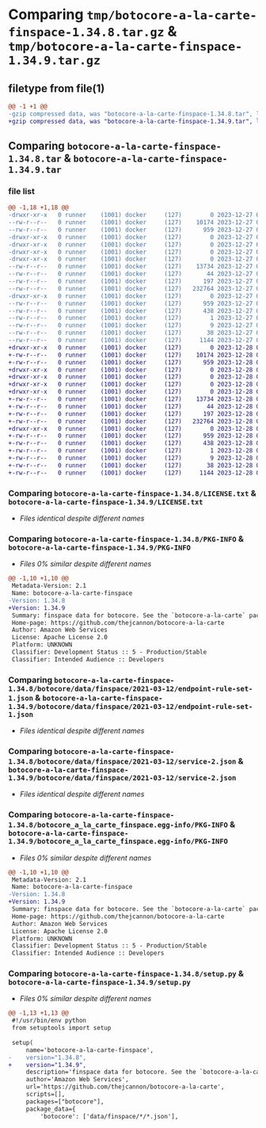 # Comparing `tmp/botocore-a-la-carte-finspace-1.34.8.tar.gz` & `tmp/botocore-a-la-carte-finspace-1.34.9.tar.gz`

## filetype from file(1)

```diff
@@ -1 +1 @@
-gzip compressed data, was "botocore-a-la-carte-finspace-1.34.8.tar", last modified: Wed Dec 27 01:06:44 2023, max compression
+gzip compressed data, was "botocore-a-la-carte-finspace-1.34.9.tar", last modified: Thu Dec 28 01:06:46 2023, max compression
```

## Comparing `botocore-a-la-carte-finspace-1.34.8.tar` & `botocore-a-la-carte-finspace-1.34.9.tar`

### file list

```diff
@@ -1,18 +1,18 @@
-drwxr-xr-x   0 runner    (1001) docker     (127)        0 2023-12-27 01:06:44.635317 botocore-a-la-carte-finspace-1.34.8/
--rw-r--r--   0 runner    (1001) docker     (127)    10174 2023-12-27 01:06:44.000000 botocore-a-la-carte-finspace-1.34.8/LICENSE.txt
--rw-r--r--   0 runner    (1001) docker     (127)      959 2023-12-27 01:06:44.635317 botocore-a-la-carte-finspace-1.34.8/PKG-INFO
-drwxr-xr-x   0 runner    (1001) docker     (127)        0 2023-12-27 01:06:44.631317 botocore-a-la-carte-finspace-1.34.8/botocore/
-drwxr-xr-x   0 runner    (1001) docker     (127)        0 2023-12-27 01:06:44.631317 botocore-a-la-carte-finspace-1.34.8/botocore/data/
-drwxr-xr-x   0 runner    (1001) docker     (127)        0 2023-12-27 01:06:44.631317 botocore-a-la-carte-finspace-1.34.8/botocore/data/finspace/
-drwxr-xr-x   0 runner    (1001) docker     (127)        0 2023-12-27 01:06:44.631317 botocore-a-la-carte-finspace-1.34.8/botocore/data/finspace/2021-03-12/
--rw-r--r--   0 runner    (1001) docker     (127)    13734 2023-12-27 01:06:29.000000 botocore-a-la-carte-finspace-1.34.8/botocore/data/finspace/2021-03-12/endpoint-rule-set-1.json
--rw-r--r--   0 runner    (1001) docker     (127)       44 2023-12-27 01:06:29.000000 botocore-a-la-carte-finspace-1.34.8/botocore/data/finspace/2021-03-12/examples-1.json
--rw-r--r--   0 runner    (1001) docker     (127)      197 2023-12-27 01:06:29.000000 botocore-a-la-carte-finspace-1.34.8/botocore/data/finspace/2021-03-12/paginators-1.json
--rw-r--r--   0 runner    (1001) docker     (127)   232764 2023-12-27 01:06:29.000000 botocore-a-la-carte-finspace-1.34.8/botocore/data/finspace/2021-03-12/service-2.json
-drwxr-xr-x   0 runner    (1001) docker     (127)        0 2023-12-27 01:06:44.631317 botocore-a-la-carte-finspace-1.34.8/botocore_a_la_carte_finspace.egg-info/
--rw-r--r--   0 runner    (1001) docker     (127)      959 2023-12-27 01:06:44.000000 botocore-a-la-carte-finspace-1.34.8/botocore_a_la_carte_finspace.egg-info/PKG-INFO
--rw-r--r--   0 runner    (1001) docker     (127)      438 2023-12-27 01:06:44.000000 botocore-a-la-carte-finspace-1.34.8/botocore_a_la_carte_finspace.egg-info/SOURCES.txt
--rw-r--r--   0 runner    (1001) docker     (127)        1 2023-12-27 01:06:44.000000 botocore-a-la-carte-finspace-1.34.8/botocore_a_la_carte_finspace.egg-info/dependency_links.txt
--rw-r--r--   0 runner    (1001) docker     (127)        9 2023-12-27 01:06:44.000000 botocore-a-la-carte-finspace-1.34.8/botocore_a_la_carte_finspace.egg-info/top_level.txt
--rw-r--r--   0 runner    (1001) docker     (127)       38 2023-12-27 01:06:44.635317 botocore-a-la-carte-finspace-1.34.8/setup.cfg
--rw-r--r--   0 runner    (1001) docker     (127)     1144 2023-12-27 01:06:44.000000 botocore-a-la-carte-finspace-1.34.8/setup.py
+drwxr-xr-x   0 runner    (1001) docker     (127)        0 2023-12-28 01:06:46.194313 botocore-a-la-carte-finspace-1.34.9/
+-rw-r--r--   0 runner    (1001) docker     (127)    10174 2023-12-28 01:06:45.000000 botocore-a-la-carte-finspace-1.34.9/LICENSE.txt
+-rw-r--r--   0 runner    (1001) docker     (127)      959 2023-12-28 01:06:46.194313 botocore-a-la-carte-finspace-1.34.9/PKG-INFO
+drwxr-xr-x   0 runner    (1001) docker     (127)        0 2023-12-28 01:06:46.190313 botocore-a-la-carte-finspace-1.34.9/botocore/
+drwxr-xr-x   0 runner    (1001) docker     (127)        0 2023-12-28 01:06:46.190313 botocore-a-la-carte-finspace-1.34.9/botocore/data/
+drwxr-xr-x   0 runner    (1001) docker     (127)        0 2023-12-28 01:06:46.190313 botocore-a-la-carte-finspace-1.34.9/botocore/data/finspace/
+drwxr-xr-x   0 runner    (1001) docker     (127)        0 2023-12-28 01:06:46.194313 botocore-a-la-carte-finspace-1.34.9/botocore/data/finspace/2021-03-12/
+-rw-r--r--   0 runner    (1001) docker     (127)    13734 2023-12-28 01:06:26.000000 botocore-a-la-carte-finspace-1.34.9/botocore/data/finspace/2021-03-12/endpoint-rule-set-1.json
+-rw-r--r--   0 runner    (1001) docker     (127)       44 2023-12-28 01:06:26.000000 botocore-a-la-carte-finspace-1.34.9/botocore/data/finspace/2021-03-12/examples-1.json
+-rw-r--r--   0 runner    (1001) docker     (127)      197 2023-12-28 01:06:26.000000 botocore-a-la-carte-finspace-1.34.9/botocore/data/finspace/2021-03-12/paginators-1.json
+-rw-r--r--   0 runner    (1001) docker     (127)   232764 2023-12-28 01:06:26.000000 botocore-a-la-carte-finspace-1.34.9/botocore/data/finspace/2021-03-12/service-2.json
+drwxr-xr-x   0 runner    (1001) docker     (127)        0 2023-12-28 01:06:46.194313 botocore-a-la-carte-finspace-1.34.9/botocore_a_la_carte_finspace.egg-info/
+-rw-r--r--   0 runner    (1001) docker     (127)      959 2023-12-28 01:06:46.000000 botocore-a-la-carte-finspace-1.34.9/botocore_a_la_carte_finspace.egg-info/PKG-INFO
+-rw-r--r--   0 runner    (1001) docker     (127)      438 2023-12-28 01:06:46.000000 botocore-a-la-carte-finspace-1.34.9/botocore_a_la_carte_finspace.egg-info/SOURCES.txt
+-rw-r--r--   0 runner    (1001) docker     (127)        1 2023-12-28 01:06:46.000000 botocore-a-la-carte-finspace-1.34.9/botocore_a_la_carte_finspace.egg-info/dependency_links.txt
+-rw-r--r--   0 runner    (1001) docker     (127)        9 2023-12-28 01:06:46.000000 botocore-a-la-carte-finspace-1.34.9/botocore_a_la_carte_finspace.egg-info/top_level.txt
+-rw-r--r--   0 runner    (1001) docker     (127)       38 2023-12-28 01:06:46.194313 botocore-a-la-carte-finspace-1.34.9/setup.cfg
+-rw-r--r--   0 runner    (1001) docker     (127)     1144 2023-12-28 01:06:45.000000 botocore-a-la-carte-finspace-1.34.9/setup.py
```

### Comparing `botocore-a-la-carte-finspace-1.34.8/LICENSE.txt` & `botocore-a-la-carte-finspace-1.34.9/LICENSE.txt`

 * *Files identical despite different names*

### Comparing `botocore-a-la-carte-finspace-1.34.8/PKG-INFO` & `botocore-a-la-carte-finspace-1.34.9/PKG-INFO`

 * *Files 0% similar despite different names*

```diff
@@ -1,10 +1,10 @@
 Metadata-Version: 2.1
 Name: botocore-a-la-carte-finspace
-Version: 1.34.8
+Version: 1.34.9
 Summary: finspace data for botocore. See the `botocore-a-la-carte` package for more info.
 Home-page: https://github.com/thejcannon/botocore-a-la-carte
 Author: Amazon Web Services
 License: Apache License 2.0
 Platform: UNKNOWN
 Classifier: Development Status :: 5 - Production/Stable
 Classifier: Intended Audience :: Developers
```

### Comparing `botocore-a-la-carte-finspace-1.34.8/botocore/data/finspace/2021-03-12/endpoint-rule-set-1.json` & `botocore-a-la-carte-finspace-1.34.9/botocore/data/finspace/2021-03-12/endpoint-rule-set-1.json`

 * *Files identical despite different names*

### Comparing `botocore-a-la-carte-finspace-1.34.8/botocore/data/finspace/2021-03-12/service-2.json` & `botocore-a-la-carte-finspace-1.34.9/botocore/data/finspace/2021-03-12/service-2.json`

 * *Files identical despite different names*

### Comparing `botocore-a-la-carte-finspace-1.34.8/botocore_a_la_carte_finspace.egg-info/PKG-INFO` & `botocore-a-la-carte-finspace-1.34.9/botocore_a_la_carte_finspace.egg-info/PKG-INFO`

 * *Files 0% similar despite different names*

```diff
@@ -1,10 +1,10 @@
 Metadata-Version: 2.1
 Name: botocore-a-la-carte-finspace
-Version: 1.34.8
+Version: 1.34.9
 Summary: finspace data for botocore. See the `botocore-a-la-carte` package for more info.
 Home-page: https://github.com/thejcannon/botocore-a-la-carte
 Author: Amazon Web Services
 License: Apache License 2.0
 Platform: UNKNOWN
 Classifier: Development Status :: 5 - Production/Stable
 Classifier: Intended Audience :: Developers
```

### Comparing `botocore-a-la-carte-finspace-1.34.8/setup.py` & `botocore-a-la-carte-finspace-1.34.9/setup.py`

 * *Files 0% similar despite different names*

```diff
@@ -1,13 +1,13 @@
 #!/usr/bin/env python
 from setuptools import setup
 
 setup(
     name='botocore-a-la-carte-finspace',
-    version="1.34.8",
+    version="1.34.9",
     description='finspace data for botocore. See the `botocore-a-la-carte` package for more info.',
     author='Amazon Web Services',
     url='https://github.com/thejcannon/botocore-a-la-carte',
     scripts=[],
     packages=["botocore"],
     package_data={
         'botocore': ['data/finspace/*/*.json'],
```


